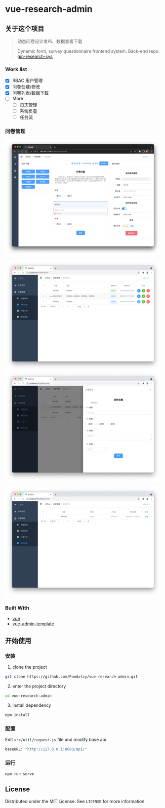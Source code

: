# vue-research-admin

## 关于这个项目

> 动态问卷设计发布、数据查看下载
>
> Dynamic form, survey questionnaire frontend system. Back-end repo: [gin-research-sys](https://github.com/Pandalzy/gin-research-sys)

### Work list

-   [x] RBAC 用户管理
-   [x] 问卷创建/修改
-   [x] 问卷列表/数据下载
-   [ ] More
    -   [ ] 日志管理
    -   [ ] 系统负载
    -   [ ] 任务流

### 问卷管理

<img src="./assets/research-create.png" />

<img src="./assets/research-list.png" /><img src="./assets/research-square.png" />

<img src="./assets/record-list.png" />

### Built With

-   [vue](https://vuejs.org/)
-   [vue-admin-template](https://github.com/PanJiaChen/vue-admin-template)

## 开始使用

### 安装

1. clone the project

```sh
git clone https://github.com/Pandalzy/vue-research-admin.git
```

2. enter the project directory

```sh
cd vue-research-admin
```

3. install dependency

```sh
npm install
```

### 配置

Edit `src/util/request.js` file and modify base api.

```python
baseURL: "http://127.0.0.1:8080/api/"
```

### 运行

```sh
npm run serve
```

## License

Distributed under the MIT License. See `LICENSE` for more information.